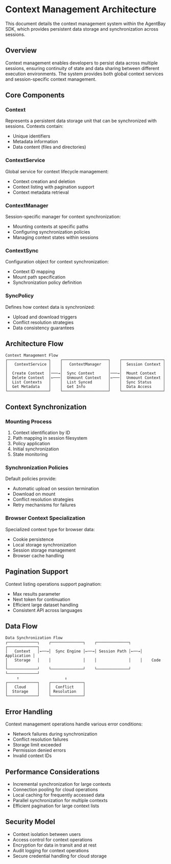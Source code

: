 # Context Management Architecture

This document details the context management system within the AgentBay SDK, which provides persistent data storage and synchronization across sessions.

## Overview

Context management enables developers to persist data across multiple sessions, ensuring continuity of state and data sharing between different execution environments. The system provides both global context services and session-specific context management.

## Core Components

### Context
Represents a persistent data storage unit that can be synchronized with sessions. Contexts contain:
- Unique identifiers
- Metadata information
- Data content (files and directories)

### ContextService
Global service for context lifecycle management:
- Context creation and deletion
- Context listing with pagination support
- Context metadata retrieval

### ContextManager
Session-specific manager for context synchronization:
- Mounting contexts at specific paths
- Configuring synchronization policies
- Managing context states within sessions

### ContextSync
Configuration object for context synchronization:
- Context ID mapping
- Mount path specification
- Synchronization policy definition

### SyncPolicy
Defines how context data is synchronized:
- Upload and download triggers
- Conflict resolution strategies
- Data consistency guarantees

## Architecture Flow

```
Context Management Flow
┌──────────────────┐    ┌────────────────────┐    ┌──────────────────┐
│   ContextService │    │   ContextManager   │    │  Session Context │
│                  │    │                    │    │                  │
│  Create Context  │───→│  Sync Context      │───→│  Mount Context   │
│  Delete Context  │←───│  Unmount Context   │←───│  Unmount Context │
│  List Contexts   │    │  List Synced       │    │  Sync Status     │
│  Get Metadata    │    │  Get Info          │    │  Data Access     │
└──────────────────┘    └────────────────────┘    └──────────────────┘
```

## Context Synchronization

### Mounting Process
1. Context identification by ID
2. Path mapping in session filesystem
3. Policy application
4. Initial synchronization
5. State monitoring

### Synchronization Policies
Default policies provide:
- Automatic upload on session termination
- Download on mount
- Conflict resolution strategies
- Retry mechanisms for failures

### Browser Context Specialization
Specialized context type for browser data:
- Cookie persistence
- Local storage synchronization
- Session storage management
- Browser cache handling

## Pagination Support

Context listing operations support pagination:
- Max results parameter
- Next token for continuation
- Efficient large dataset handling
- Consistent API across languages

## Data Flow

```
Data Synchronization Flow
┌─────────────┐    ┌──────────────┐    ┌──────────────┐    ┌─────────────┐
│   Context   │←──→│  Sync Engine │←──→│ Session Path │←──→│ Application │
│   Storage   │    │              │    │              │    │    Code     │
└─────────────┘    └──────────────┘    └──────────────┘    └─────────────┘
     ↑                    ↓
┌─────────────┐    ┌──────────────┐
│   Cloud     │    │  Conflict    │
│  Storage    │    │ Resolution   │
└─────────────┘    └──────────────┘
```

## Error Handling

Context management operations handle various error conditions:
- Network failures during synchronization
- Conflict resolution failures
- Storage limit exceeded
- Permission denied errors
- Invalid context IDs

## Performance Considerations

- Incremental synchronization for large contexts
- Connection pooling for cloud operations
- Local caching for frequently accessed data
- Parallel synchronization for multiple contexts
- Efficient pagination for large context lists

## Security Model

- Context isolation between users
- Access control for context operations
- Encryption for data in transit and at rest
- Audit logging for context operations
- Secure credential handling for cloud storage
